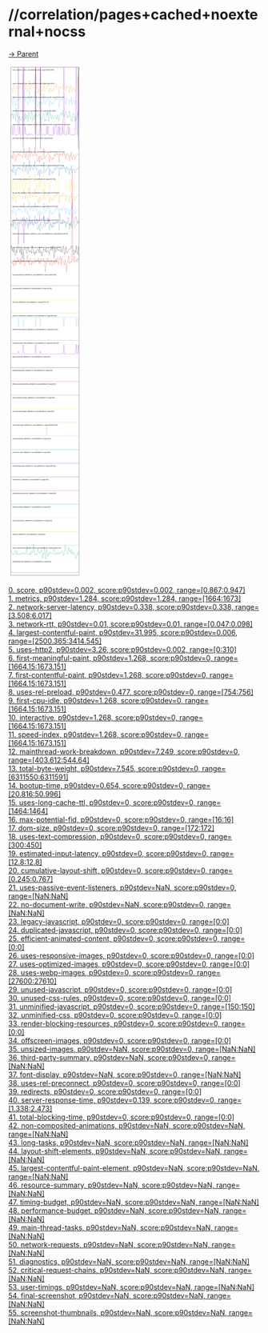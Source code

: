 
# //correlation/pages+cached+noexternal+nocss

[→ Parent](../..)

![PLOT: correlation](./correlation.svg)

[0. score, p90stdev=0.002, score:p90stdev=0.002, range=[0.867:0.947]](../../meta/score/samples/pages+cached+noexternal+nocss)  
[1. metrics, p90stdev=1.284, score:p90stdev=1.284, range=[1664:1673]](../../metrics/samples/pages+cached+noexternal+nocss/)  
[2. network-server-latency, p90stdev=0.338, score:p90stdev=0.338, range=[3.508:6.017]](../../network-server-latency/samples/pages+cached+noexternal+nocss/)  
[3. network-rtt, p90stdev=0.01, score:p90stdev=0.01, range=[0.047:0.098]](../../network-rtt/samples/pages+cached+noexternal+nocss/)  
[4. largest-contentful-paint, p90stdev=31.995, score:p90stdev=0.006, range=[2500.365:3414.545]](../../largest-contentful-paint/samples/pages+cached+noexternal+nocss/)  
[5. uses-http2, p90stdev=3.26, score:p90stdev=0.002, range=[0:310]](../../uses-http2/samples/pages+cached+noexternal+nocss/)  
[6. first-meaningful-paint, p90stdev=1.268, score:p90stdev=0, range=[1664.15:1673.151]](../../first-meaningful-paint/samples/pages+cached+noexternal+nocss/)  
[7. first-contentful-paint, p90stdev=1.268, score:p90stdev=0, range=[1664.15:1673.151]](../../first-contentful-paint/samples/pages+cached+noexternal+nocss/)  
[8. uses-rel-preload, p90stdev=0.477, score:p90stdev=0, range=[754:756]](../../uses-rel-preload/samples/pages+cached+noexternal+nocss/)  
[9. first-cpu-idle, p90stdev=1.268, score:p90stdev=0, range=[1664.15:1673.151]](../../first-cpu-idle/samples/pages+cached+noexternal+nocss/)  
[10. interactive, p90stdev=1.268, score:p90stdev=0, range=[1664.15:1673.151]](../../interactive/samples/pages+cached+noexternal+nocss/)  
[11. speed-index, p90stdev=1.268, score:p90stdev=0, range=[1664.15:1673.151]](../../speed-index/samples/pages+cached+noexternal+nocss/)  
[12. mainthread-work-breakdown, p90stdev=7.249, score:p90stdev=0, range=[403.612:544.64]](../../mainthread-work-breakdown/samples/pages+cached+noexternal+nocss/)  
[13. total-byte-weight, p90stdev=7.545, score:p90stdev=0, range=[6311550:6311591]](../../total-byte-weight/samples/pages+cached+noexternal+nocss/)  
[14. bootup-time, p90stdev=0.654, score:p90stdev=0, range=[20.816:50.996]](../../bootup-time/samples/pages+cached+noexternal+nocss/)  
[15. uses-long-cache-ttl, p90stdev=0, score:p90stdev=0, range=[1464:1464]](../../uses-long-cache-ttl/samples/pages+cached+noexternal+nocss/)  
[16. max-potential-fid, p90stdev=0, score:p90stdev=0, range=[16:16]](../../max-potential-fid/samples/pages+cached+noexternal+nocss/)  
[17. dom-size, p90stdev=0, score:p90stdev=0, range=[172:172]](../../dom-size/samples/pages+cached+noexternal+nocss/)  
[18. uses-text-compression, p90stdev=0, score:p90stdev=0, range=[300:450]](../../uses-text-compression/samples/pages+cached+noexternal+nocss/)  
[19. estimated-input-latency, p90stdev=0, score:p90stdev=0, range=[12.8:12.8]](../../estimated-input-latency/samples/pages+cached+noexternal+nocss/)  
[20. cumulative-layout-shift, p90stdev=0, score:p90stdev=0, range=[0.245:0.767]](../../cumulative-layout-shift/samples/pages+cached+noexternal+nocss/)  
[21. uses-passive-event-listeners, p90stdev=NaN, score:p90stdev=0, range=[NaN:NaN]](../../uses-passive-event-listeners/samples/pages+cached+noexternal+nocss/)  
[22. no-document-write, p90stdev=NaN, score:p90stdev=0, range=[NaN:NaN]](../../no-document-write/samples/pages+cached+noexternal+nocss/)  
[23. legacy-javascript, p90stdev=0, score:p90stdev=0, range=[0:0]](../../legacy-javascript/samples/pages+cached+noexternal+nocss/)  
[24. duplicated-javascript, p90stdev=0, score:p90stdev=0, range=[0:0]](../../duplicated-javascript/samples/pages+cached+noexternal+nocss/)  
[25. efficient-animated-content, p90stdev=0, score:p90stdev=0, range=[0:0]](../../efficient-animated-content/samples/pages+cached+noexternal+nocss/)  
[26. uses-responsive-images, p90stdev=0, score:p90stdev=0, range=[0:0]](../../uses-responsive-images/samples/pages+cached+noexternal+nocss/)  
[27. uses-optimized-images, p90stdev=0, score:p90stdev=0, range=[0:0]](../../uses-optimized-images/samples/pages+cached+noexternal+nocss/)  
[28. uses-webp-images, p90stdev=0, score:p90stdev=0, range=[27600:27610]](../../uses-webp-images/samples/pages+cached+noexternal+nocss/)  
[29. unused-javascript, p90stdev=0, score:p90stdev=0, range=[0:0]](../../unused-javascript/samples/pages+cached+noexternal+nocss/)  
[30. unused-css-rules, p90stdev=0, score:p90stdev=0, range=[0:0]](../../unused-css-rules/samples/pages+cached+noexternal+nocss/)  
[31. unminified-javascript, p90stdev=0, score:p90stdev=0, range=[150:150]](../../unminified-javascript/samples/pages+cached+noexternal+nocss/)  
[32. unminified-css, p90stdev=0, score:p90stdev=0, range=[0:0]](../../unminified-css/samples/pages+cached+noexternal+nocss/)  
[33. render-blocking-resources, p90stdev=0, score:p90stdev=0, range=[0:0]](../../render-blocking-resources/samples/pages+cached+noexternal+nocss/)  
[34. offscreen-images, p90stdev=0, score:p90stdev=0, range=[0:0]](../../offscreen-images/samples/pages+cached+noexternal+nocss/)  
[35. unsized-images, p90stdev=NaN, score:p90stdev=0, range=[NaN:NaN]](../../unsized-images/samples/pages+cached+noexternal+nocss/)  
[36. third-party-summary, p90stdev=NaN, score:p90stdev=0, range=[NaN:NaN]](../../third-party-summary/samples/pages+cached+noexternal+nocss/)  
[37. font-display, p90stdev=NaN, score:p90stdev=0, range=[NaN:NaN]](../../font-display/samples/pages+cached+noexternal+nocss/)  
[38. uses-rel-preconnect, p90stdev=0, score:p90stdev=0, range=[0:0]](../../uses-rel-preconnect/samples/pages+cached+noexternal+nocss/)  
[39. redirects, p90stdev=0, score:p90stdev=0, range=[0:0]](../../redirects/samples/pages+cached+noexternal+nocss/)  
[40. server-response-time, p90stdev=0.139, score:p90stdev=0, range=[1.338:2.473]](../../server-response-time/samples/pages+cached+noexternal+nocss/)  
[41. total-blocking-time, p90stdev=0, score:p90stdev=0, range=[0:0]](../../total-blocking-time/samples/pages+cached+noexternal+nocss/)  
[42. non-composited-animations, p90stdev=NaN, score:p90stdev=NaN, range=[NaN:NaN]](../../non-composited-animations/samples/pages+cached+noexternal+nocss/)  
[43. long-tasks, p90stdev=NaN, score:p90stdev=NaN, range=[NaN:NaN]](../../long-tasks/samples/pages+cached+noexternal+nocss/)  
[44. layout-shift-elements, p90stdev=NaN, score:p90stdev=NaN, range=[NaN:NaN]](../../layout-shift-elements/samples/pages+cached+noexternal+nocss/)  
[45. largest-contentful-paint-element, p90stdev=NaN, score:p90stdev=NaN, range=[NaN:NaN]](../../largest-contentful-paint-element/samples/pages+cached+noexternal+nocss/)  
[46. resource-summary, p90stdev=NaN, score:p90stdev=NaN, range=[NaN:NaN]](../../resource-summary/samples/pages+cached+noexternal+nocss/)  
[47. timing-budget, p90stdev=NaN, score:p90stdev=NaN, range=[NaN:NaN]](../../timing-budget/samples/pages+cached+noexternal+nocss/)  
[48. performance-budget, p90stdev=NaN, score:p90stdev=NaN, range=[NaN:NaN]](../../performance-budget/samples/pages+cached+noexternal+nocss/)  
[49. main-thread-tasks, p90stdev=NaN, score:p90stdev=NaN, range=[NaN:NaN]](../../main-thread-tasks/samples/pages+cached+noexternal+nocss/)  
[50. network-requests, p90stdev=NaN, score:p90stdev=NaN, range=[NaN:NaN]](../../network-requests/samples/pages+cached+noexternal+nocss/)  
[51. diagnostics, p90stdev=NaN, score:p90stdev=NaN, range=[NaN:NaN]](../../diagnostics/samples/pages+cached+noexternal+nocss/)  
[52. critical-request-chains, p90stdev=NaN, score:p90stdev=NaN, range=[NaN:NaN]](../../critical-request-chains/samples/pages+cached+noexternal+nocss/)  
[53. user-timings, p90stdev=NaN, score:p90stdev=NaN, range=[NaN:NaN]](../../user-timings/samples/pages+cached+noexternal+nocss/)  
[54. final-screenshot, p90stdev=NaN, score:p90stdev=NaN, range=[NaN:NaN]](../../final-screenshot/samples/pages+cached+noexternal+nocss/)  
[55. screenshot-thumbnails, p90stdev=NaN, score:p90stdev=NaN, range=[NaN:NaN]](../../screenshot-thumbnails/samples/pages+cached+noexternal+nocss/)  
